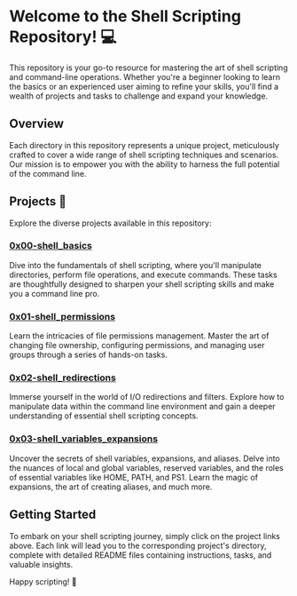 # Welcome to the Shell Scripting Repository! 💻

This repository is your go-to resource for mastering the art of shell scripting and command-line operations. Whether you're a beginner looking to learn the basics or an experienced user aiming to refine your skills, you'll find a wealth of projects and tasks to challenge and expand your knowledge.

## Overview

Each directory in this repository represents a unique project, meticulously crafted to cover a wide range of shell scripting techniques and scenarios. Our mission is to empower you with the ability to harness the full potential of the command line.

## Projects 📁

Explore the diverse projects available in this repository:

### [0x00-shell_basics](./0x00-shell_basics)

Dive into the fundamentals of shell scripting, where you'll manipulate directories, perform file operations, and execute commands. These tasks are thoughtfully designed to sharpen your shell scripting skills and make you a command line pro.

### [0x01-shell_permissions](./0x01-shell_permissions)

Learn the intricacies of file permissions management. Master the art of changing file ownership, configuring permissions, and managing user groups through a series of hands-on tasks.

### [0x02-shell_redirections](./0x02-shell_redirections)

Immerse yourself in the world of I/O redirections and filters. Explore how to manipulate data within the command line environment and gain a deeper understanding of essential shell scripting concepts.

### [0x03-shell_variables_expansions](./0x03-shell_variables_expansions)

Uncover the secrets of shell variables, expansions, and aliases. Delve into the nuances of local and global variables, reserved variables, and the roles of essential variables like HOME, PATH, and PS1. Learn the magic of expansions, the art of creating aliases, and much more.

## Getting Started

To embark on your shell scripting journey, simply click on the project links above. Each link will lead you to the corresponding project's directory, complete with detailed README files containing instructions, tasks, and valuable insights.

Happy scripting! 🚀
